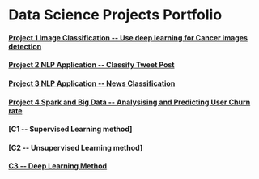 # Data Science Projects Portfolio

#### [Project 1 Image Classification -- Use deep learning for Cancer images detection ](https://github.com/carsonxie/Machine-Learning-Projects/tree/main/CNN%20Cancer%20Detection%20Kaggle%20Mini-Project)

#### [Project 2 NLP Application -- Classify Tweet Post](https://github.com/carsonxie/Machine-Learning-Projects/tree/main/NLP%20Disaster%20Tweets%20Kaggle%20Mini-Project)

#### [Project 3 NLP Application -- News Classification](https://github.com/carsonxie/Machine-Learning-Projects/tree/main/NLP_News%20Classification%20Project)

#### [Project 4 Spark and Big Data -- Analysising and Predicting User Churn rate](https://github.com/carsonxie/Machine-Learning-Projects/tree/main/Spark%20User%20Churning)

#### [C1 -- Supervised Learning method]

#### [C2 -- Unsupervised Learning method]

#### [C3 -- Deep Learning Method](https://github.com/carsonxie/Machine-Learning-Projects/tree/main/Capstone%20Project%203%20--%20Deep%20Learning%20Method)
